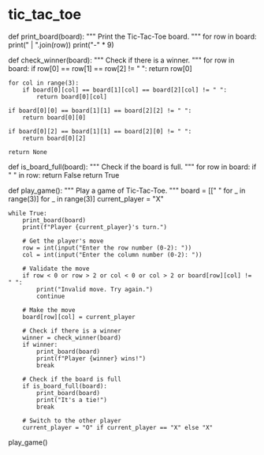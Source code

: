# tic_tac_toe
def print_board(board):
    """
    Print the Tic-Tac-Toe board.
    """
    for row in board:
        print(" | ".join(row))
        print("-" * 9)

def check_winner(board):
    """
    Check if there is a winner.
    """
    for row in board:
        if row[0] == row[1] == row[2] != " ":
            return row[0]

    for col in range(3):
        if board[0][col] == board[1][col] == board[2][col] != " ":
            return board[0][col]

    if board[0][0] == board[1][1] == board[2][2] != " ":
        return board[0][0]

    if board[0][2] == board[1][1] == board[2][0] != " ":
        return board[0][2]

    return None

def is_board_full(board):
    """
    Check if the board is full.
    """
    for row in board:
        if " " in row:
            return False
    return True

def play_game():
    """
    Play a game of Tic-Tac-Toe.
    """
    board = [[" " for _ in range(3)] for _ in range(3)]
    current_player = "X"

    while True:
        print_board(board)
        print(f"Player {current_player}'s turn.")

        # Get the player's move
        row = int(input("Enter the row number (0-2): "))
        col = int(input("Enter the column number (0-2): "))

        # Validate the move
        if row < 0 or row > 2 or col < 0 or col > 2 or board[row][col] != " ":
            print("Invalid move. Try again.")
            continue

        # Make the move
        board[row][col] = current_player

        # Check if there is a winner
        winner = check_winner(board)
        if winner:
            print_board(board)
            print(f"Player {winner} wins!")
            break

        # Check if the board is full
        if is_board_full(board):
            print_board(board)
            print("It's a tie!")
            break

        # Switch to the other player
        current_player = "O" if current_player == "X" else "X"

play_game()
